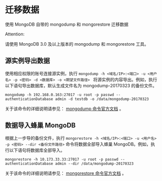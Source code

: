 # 迁移数据

使用 MongoDB 自带的 mongodump 和 mongorestore 迁移数据

<span>Attention:</span><div class="alertContent">请使用 MongoDB 3.0 及以上版本的 mongodump 和 mongorestore 工具。
</div>


## 源实例导出数据

使用相应权限的账号连接源实例，执行 `mongodump -h <域名/IP>:<端口> -u <用户名> -p <密码> -d <数据库> -o <期望文件路径> ` 将源实例的内容导出。例如，执行以下语句导出数据库，默认生成文件名为 mongodump-20170323 的备份文件。

	mongodump -h 192.168.0.163:27017 -u root -p passwd --authenticationDatabase admin -d testdb -o /data/mongodump-20170323

关于该命令的详细说明请参见： [mongodump 命令官方文档](https://docs.mongodb.org/manual/reference/program/mongodump/) 。


## 数据导入蜂巢 MongoDB 

根据上一步导的备份文件，执行 `mongorestore -h <域名/IP>:<端口> -u <用户名> -p <密码> --dir <备份文件路径>` 命令将数据全部导入蜂巢 MongoDB。例如，执行以下语句将数据库全部导入。

	mongorestore -h 10.173.33.33:27017 -u root -p passwd --authenticationDatabase admin --dir /data/mongodump-20170323

关于该命令的详细说明请参见： [mongorestore 命令官方文档](https://docs.mongodb.com/manual/reference/program/mongorestore/) 。






